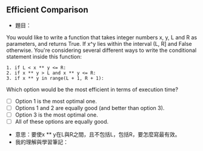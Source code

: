 ## Efficient Comparison
* 題目：

You would like to write a function that takes integer numbers x, y, L and R as parameters, and returns True. If x^y lies within the interval (L, R] and False otherwise. You're considering several different ways to write the conditional statement inside this function:
```
1. if L < x ** y <= R:
2. if x ** y > L and x ** y <= R:
3. if x ** y in range(L + 1, R + 1):
```
Which option would be the most efficient in terms of execution time?

- [ ] Option 1 is the most optimal one.
- [ ] Options 1 and 2 are equally good (and better than option 3).
- [ ] Option 3 is the most optimal one.
- [ ] All of these options are equally good.
* 意思：要使x ** y在L與R之間，且不包括L，包括R，要怎麼寫最有效。
* 我的理解與學習筆記：
